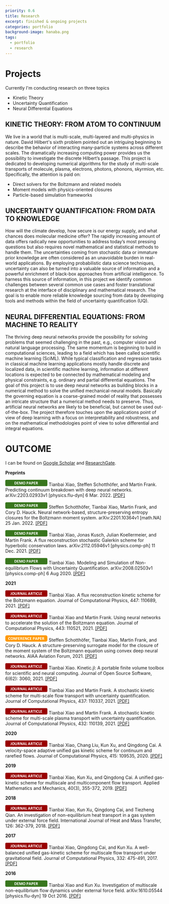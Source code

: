```yaml
---
priority: 0.6
title: Research
excerpt: finished & ongoing projects
categories: portfolio
background-image: hanaba.png
tags:
  - portfolio
  - research
---
```


<html>
<head>
<meta charset='UTF-8'><meta name='viewport' content='width=device-width initial-scale=1'>
<title>Research</title></head>
<body>
<h1>Projects</h1>
<p>Currently I'm conducting research on three topics</p>
<ul>
<li>Kinetic Theory</li>
<li>Uncertainty Quantification</li>
<li>Neural Differential Equations</li>
</ul>
<h2>KINETIC THEORY: FROM ATOM TO CONTINUUM</h2>
<p>We live in a world that is multi-scale, multi-layered and multi-physics in nature. David Hilbert's sixth problem pointed out an intriguing beginning to describe the behavior of interacting many-particle systems across different scales. The dramatically increasing computing power provides us the possibility to investigate the discrete Hilbert’s passage. This project is dedicated to developing numerical algorithms for the study of multi-scale transports of molecule, plasma, electrons, photons, phonons, skyrmion, etc. Specifically, the attention is paid on:</p>
<ul>
<li>Direct solvers for the Boltzmann and related models</li>
<li>Moment models with physics-oriented closures</li>
<li>Particle-based simulation frameworks</li>
</ul>
<h2>UNCERTAINTY QUANTIFICATION: FROM DATA TO KNOWLEDGE</h2>
<p>How will the climate develop, how secure is our energy supply, and what chances does molecular medicine offer? The rapidly increasing amount of data offers radically new opportunities to address today’s most pressing questions but also requires novel mathematical and statistical methods to handle them. The uncertainties coming from stochastic data or immature prior knowledge are often considered as an unavoidable burden in real-world applications. By employing probabilistic data science techniques, uncertainty can also be turned into a valuable source of information and a powerful enrichment of black-box approaches from artificial intelligence. To harness this source of information, in this project we identify common challenges between several common use cases and foster translational research at the interface of disciplinary and mathematical research. The goal is to enable more reliable knowledge sourcing from data by developing tools and methods within the field of uncertainty quantification (UQ). </p>
<h2>NEURAL DIFFERENTIAL EQUATIONS: FROM MACHINE TO REALITY</h2>
<p>The thriving deep neural networks provide the possibility for solving problems that seemed challenging in the past, e.g., computer vision and natural language processing. The same momentum is beginning to build in computational sciences, leading to a field which has been called scientific machine learning (SciML). While typical classification and regression tasks in classical machine learning applications mostly handle discrete and localized data, in scientific machine learning, information at different locations is expected to be connected by mathematical modeling and physical constraints, e.g. ordinary and partial differential equations. The goal of this project is to use deep neural networks as building blocks in a numerical method to solve the unified mechanical-neural models. Basically the governing equation is a coarse-grained model of reality that possesses an intricate structure that a numerical method needs to preserve. Thus, artificial neural networks are likely to be beneficial, but cannot be used out-of-the-box. The project therefore touches upon the applications point of view of deep learning with a focus on interpretability and robustness, and on the mathematical methodologies point of view to solve differential and integral equations.</p>
<h1>OUTCOME</h1>
<p>I can be found on <a href='https://scholar.google.com/citations?user=wFTQeXwAAAAJ&hl=en'>Google Scholar</a> and <a href='https://www.researchgate.net/profile/Tianbai_Xiao'>ResearchGate</a>.</p>
<p><strong>Preprints</strong></p>
<p><img src="../img/demo-paper.png" height="20px">
Tianbai Xiao, Steffen Schotthöfer, and Martin Frank. Predicting continuum breakdown with deep neural networks. arXiv:2203.02933v1 [physics.flu-dyn] 6 Mar. 2022. <a href='https://arxiv.org/pdf/2203.02933.pdf'>[PDF]</a></p>
<p><img src="../img/demo-paper.png" height="20px">
Steffen Schotthöfer, Tianbai Xiao, Martin Frank, and Cory D. Hauck. Neural network-based, structure-preserving entropy closures for the Boltzmann moment system. arXiv:2201.10364v1 [math.NA] 25 Jan. 2022. <a href='https://arxiv.org/pdf/2201.10364.pdf'>[PDF]</a></p>
<p><img src="../img/demo-paper.png" height="20px">
Tianbai Xiao, Jonas Kusch, Julian Koellermeier, and Martin Frank. A flux reconstruction stochastic Galerkin scheme for hyperbolic conservation laws. arXiv:2112.05946v1 [physics.comp-ph] 11 Dec. 2021. <a href='https://arxiv.org/pdf/2112.05946.pdf'>[PDF]</a></p>
<p><img src="../img/demo-paper.png" height="20px">
Tianbai Xiao. Modeling and Simulation of Non-equilibrium Flows with Uncertainty Quantification. arXiv:2008.02503v1 [physics.comp-ph] 6 Aug 2020. <a href='https://arxiv.org/pdf/2008.02503.pdf'>[PDF]</a></p>
<p><strong>2021</strong></p>
<p><img src="../img/journal-article.png" height="20px">
Tianbai Xiao. A flux reconstruction kinetic scheme for the Boltzmann equation. Journal of Computational Physics, 447: 110689, 2021. <a href='../documents/publications/xiao2021-flux.pdf'>[PDF]</a></p>
<p><img src="../img/journal-article.png" height="20px">
Tianbai Xiao and Martin Frank. Using neural networks to accelerate the solution of the Boltzmann equation. Journal of Computational Physics, 443: 110521, 2021. <a href='../documents/publications/xiao2021-nn.pdf'>[PDF]</a></p>
<p><img src="../img/conference-paper.png" height="20px">
Steffen Schotthöfer, Tianbai Xiao, Martin Frank, and Cory D. Hauck. A structure-preserving surrogate model for the closure of the moment system of the Boltzmann equation using convex deep neural networks. AIAA Aviation Forum, 2021. <a href='../documents/publications/Schotthöfer2021-aiaa.pdf'>[PDF]</a></p>
<p><img src="../img/journal-article.png" height="20px">
Tianbai Xiao. Kinetic.jl: A portable finite volume toolbox for scientific and neural computing. Journal of Open Source Software, 6(62): 3060, 2021. <a href='../documents/publications/xiao2021-julia.pdf'>[PDF]</a></p>
<p><img src="../img/journal-article.png" height="20px">
Tianbai Xiao and Martin Frank. A stochastic kinetic scheme for multi-scale flow transport with uncertainty quantification. Journal of Computational Physics, 437: 110337, 2021. <a href='../documents/publications/xiao2021-flow.pdf'>[PDF]</a></p>
<p><img src="../img/journal-article.png" height="20px">
Tianbai Xiao and Martin Frank. A stochastic kinetic scheme for multi-scale plasma transport with uncertainty quantification. Journal of Computational Physics, 432: 110139, 2021. <a href='../documents/publications/xiao2021-plasma.pdf'>[PDF]</a></p>
<p><strong>2020</strong></p>
<p><img src="../img/journal-article.png" height="20px">
Tianbai Xiao, Chang Liu, Kun Xu, and Qingdong Cai. A velocity-space adaptive unified gas kinetic scheme for continuum and rarefied flows. Journal of Computational Physics, 415: 109535, 2020. <a href='../documents/publications/xiao2020-augks.pdf'>[PDF]</a></p>
<p><strong>2019</strong></p>
<p><img src="../img/journal-article.png" height="20px">
Tianbai Xiao, Kun Xu, and Qingdong Cai. A unified gas-kinetic scheme for multiscale and multicomponent flow transport. Applied Mathematics and Mechanics, 40(3), 355-372, 2019. <a href='../documents/publications/xiao2019-mixture.pdf'>[PDF]</a></p>
<p><strong>2018</strong></p>
<p><img src="../img/journal-article.png" height="20px">
Tianbai Xiao, Kun Xu, Qingdong Cai, and Tiezheng Qian. An investigation of non-equilibrium heat transport in a gas system under external force field. International Journal of Heat and Mass Transfer, 126: 362-379, 2018. <a href='../documents/publications/xiao2018-investigation.pdf'>[PDF]</a></p>
<p><strong>2017</strong></p>
<p><img src="../img/journal-article.png" height="20px">
Tianbai Xiao, Qingdong Cai, and Kun Xu. A well-balanced unified gas-kinetic scheme for multiscale flow transport under gravitational field. Journal of Computational Physics, 332: 475-491, 2017. <a href='../documents/publications/xiao2017-wbugks.pdf'>[PDF]</a></p>
<p><strong>2016</strong></p>
<p><img src="../img/demo-paper.png" height="20px">
Tianbai Xiao and Kun Xu. Investigation of multiscale non-equilibrium flow dynamics under external force field. arXiv:1610.05544 [physics.flu-dyn] 19 Oct 2016. <a href='https://www.researchgate.net/publication/309283824_Investigation_of_Multiscale_Non-equilibrium_Flow_Dynamics_Under_External_Force_Field'>[PDF]</a></p>
</body>
</html>
